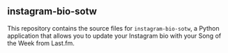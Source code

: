 ## instagram-bio-sotw

This repository contains the source files for `instagram-bio-sotw`, a Python application that allows you to update your Instagram bio with your Song of the Week from Last.fm.

